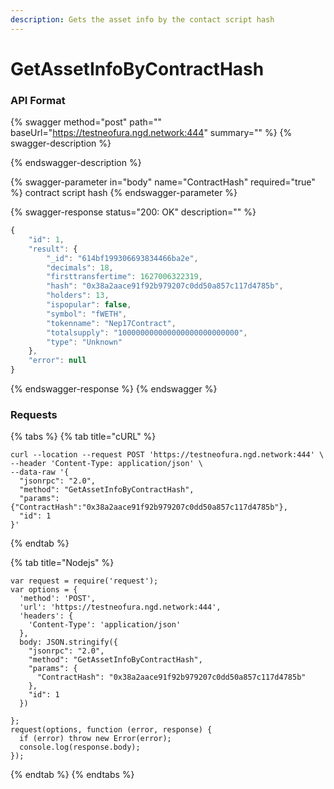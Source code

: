 ```yaml
---
description: Gets the asset info by the contact script hash
---
```


# GetAssetInfoByContractHash

### API Format

{% swagger method="post" path="" baseUrl="https://testneofura.ngd.network:444" summary="" %}
{% swagger-description %}

{% endswagger-description %}

{% swagger-parameter in="body" name="ContractHash" required="true" %}
contract script hash
{% endswagger-parameter %}

{% swagger-response status="200: OK" description="" %}
```javascript
{
    "id": 1,
    "result": {
        "_id": "614bf199306693834466ba2e",
        "decimals": 18,
        "firsttransfertime": 1627006322319,
        "hash": "0x38a2aace91f92b979207c0dd50a857c117d4785b",
        "holders": 13,
        "ispopular": false,
        "symbol": "fWETH",
        "tokenname": "Nep17Contract",
        "totalsupply": "100000000000000000000000000",
        "type": "Unknown"
    },
    "error": null
}
```
{% endswagger-response %}
{% endswagger %}

### Requests

{% tabs %}
{% tab title="cURL" %}
```
curl --location --request POST 'https://testneofura.ngd.network:444' \
--header 'Content-Type: application/json' \
--data-raw '{
  "jsonrpc": "2.0",
  "method": "GetAssetInfoByContractHash",
  "params": {"ContractHash":"0x38a2aace91f92b979207c0dd50a857c117d4785b"},
  "id": 1
}'
```
{% endtab %}

{% tab title="Nodejs" %}
```
var request = require('request');
var options = {
  'method': 'POST',
  'url': 'https://testneofura.ngd.network:444',
  'headers': {
    'Content-Type': 'application/json'
  },
  body: JSON.stringify({
    "jsonrpc": "2.0",
    "method": "GetAssetInfoByContractHash",
    "params": {
      "ContractHash": "0x38a2aace91f92b979207c0dd50a857c117d4785b"
    },
    "id": 1
  })

};
request(options, function (error, response) {
  if (error) throw new Error(error);
  console.log(response.body);
});

```
{% endtab %}
{% endtabs %}
